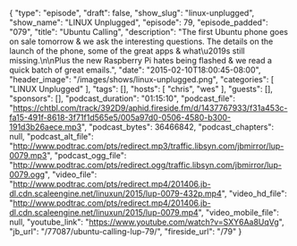 {
  "type": "episode",
  "draft": false,
  "show_slug": "linux-unplugged",
  "show_name": "LINUX Unplugged",
  "episode": 79,
  "episode_padded": "079",
  "title": "Ubuntu Calling",
  "description": "The first Ubuntu phone goes on sale tomorrow & we ask the interesting questions. The details on the launch of the phone, some of the great apps & what\u2019s still missing.\n\nPlus the new Raspberry Pi hates being flashed & we read a quick batch of great emails.",
  "date": "2015-02-10T18:00:45-08:00",
  "header_image": "/images/shows/linux-unplugged.png",
  "categories": [
    "LINUX Unplugged"
  ],
  "tags": [],
  "hosts": [
    "chris",
    "wes"
  ],
  "guests": [],
  "sponsors": [],
  "podcast_duration": "01:15:10",
  "podcast_file": "https://chtbl.com/track/392D9/aphid.fireside.fm/d/1437767933/f31a453c-fa15-491f-8618-3f71f1d565e5/005a97d0-0506-4580-b300-191d3b26aece.mp3",
  "podcast_bytes": 36466842,
  "podcast_chapters": null,
  "podcast_alt_file": "http://www.podtrac.com/pts/redirect.mp3/traffic.libsyn.com/jbmirror/lup-0079.mp3",
  "podcast_ogg_file": "http://www.podtrac.com/pts/redirect.ogg/traffic.libsyn.com/jbmirror/lup-0079.ogg",
  "video_file": "http://www.podtrac.com/pts/redirect.mp4/201406.jb-dl.cdn.scaleengine.net/linuxun/2015/lup-0079-432p.mp4",
  "video_hd_file": "http://www.podtrac.com/pts/redirect.mp4/201406.jb-dl.cdn.scaleengine.net/linuxun/2015/lup-0079.mp4",
  "video_mobile_file": null,
  "youtube_link": "https://www.youtube.com/watch?v=SXY6Aa8UqVg",
  "jb_url": "/77087/ubuntu-calling-lup-79/",
  "fireside_url": "/79"
}

